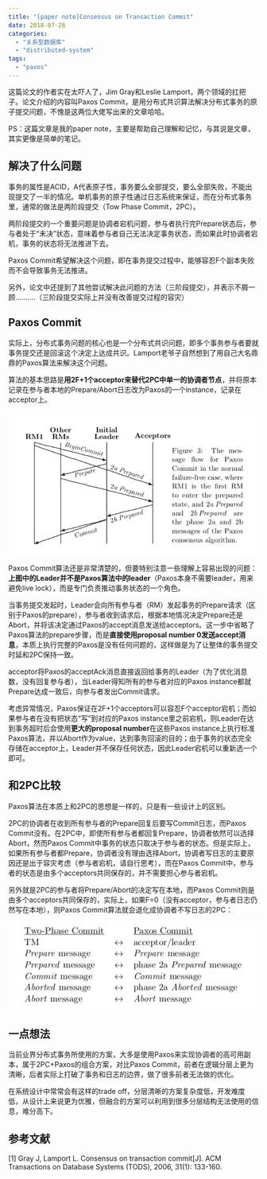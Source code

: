 ```yaml
---
title: "[paper note]Consensus on Transaction Commit"
date: 2018-07-28
categories: 
  - "关系型数据库"
  - "distributed-system"
tags: 
  - "paxos"
---
```


这篇论文的作者实在太吓人了，Jim Gray和Leslie Lamport，两个领域的扛把子。论文介绍的内容叫Paxos Commit，是用分布式共识算法解决分布式事务的原子提交问题，不愧是这两位大佬写出来的文章哈哈。

PS：这篇文章是我的paper note，主要是帮助自己理解和记忆，与其说是文章，其实更像是简单的笔记。

## 解决了什么问题


事务的属性是ACID，A代表原子性，事务要么全部提交，要么全部失败，不能出现提交了一半的情况。单机事务的原子性通过日志系统来保证，而在分布式事务里，通常的做法是两阶段提交（Tow Phase Commit，2PC）。

两阶段提交的一个重要问题是协调者宕机问题，参与者执行完Prepare状态后，参与者处于“未决”状态，意味着参与者自己无法决定事务状态，而如果此时协调者宕机，事务的状态将无法推进下去。

Paxos Commit希望解决这个问题，即在事务提交过程中，能够容忍F个副本失败而不会导致事务无法推进。

另外，论文中还提到了其他尝试解决此问题的方法（三阶段提交），并表示不屑一顾……....（三阶段提交实际上并没有改善提交过程的容灾）

<!--more-->

## Paxos Commit


实际上，分布式事务问题的核心也是一个分布式共识问题，即多个事务参与者要就事务提交还是回滚这个决定上达成共识。Lamport老爷子自然想到了用自己大名鼎鼎的Paxos算法来解决这个问题。

算法的基本思路是**用2F+1个acceptor来替代2PC中单一的协调者节点**，并将原本记录在参与者本地的Prepare/Abort日志改为Paxos的一个instance，记录在acceptor上。

[![](/assets/images/paxos-commit.png)](/assets/images/paxos-commit.png)

Paxos Commit算法还是非常清楚的，但要特别注意一些理解上容易出现的问题：**上图中的Leader并不是Paxos算法中的leader**（Paxos本身不需要leader，用来避免live lock），而是专门负责推动事务状态的一个角色。

当事务提交发起时，Leader会向所有参与者（RM）发起事务的Prepare请求（区别于Paxos的prepare），参与者收到请求后，根据本地情况决定Prepare还是Abort，并将该决定通过Paxos的accept消息发送给acceptors。这一步中省略了Paxos算法的prepare步骤，而是**直接使用proposal number 0发送accept消息**，本质上执行完整的Paxos是没有任何问题的，这样做是为了让整体的事务提交时延和2PC保持一致。

acceptor将Paxos的acceptAck消息直接返回给事务的Leader（为了优化消息数，没有回复参与者），当Leader得知所有的参与者对应的Paxos instance都就Prepare达成一致后，向参与者发出Commit请求。

考虑异常情况，Paxos保证在2F+1个acceptors可以容忍F个acceptor宕机；而如果参与者在没有把状态“写”到对应的Paxos instance里之前宕机，则Leader在达到事务超时后会使用**更大的proposal number**在这些Paxos instance上执行标准Paxos算法，并以Abort作为value，达到事务回滚的目的；由于事务的状态完全存储在acceptor上，Leader并不保存任何状态，因此Leader宕机可以重新选一个即可。

## 和2PC比较


Paxos算法在本质上和2PC的思想是一样的，只是有一些设计上的区别。

2PC的协调者在收到所有参与者的Prepare回复后要写Commit日志，而Paxos Commit没有。在2PC中，即使所有参与者都回复Prepare，协调者依然可以选择Abort，然而Paxos Commit中事务的状态只取决于参与者的状态。但是实际上，如果所有参与者都Prepare，协调者没有理由选择Abort，协调者写日志的主要原因还是出于容灾考虑（参与者宕机，请自行思考），而在Paxos Commit中，参与者的状态是由多个acceptors共同保存的，并不需要担心参与者宕机。

另外就是2PC的参与者将Prepare/Abort的决定写在本地，而Paxos Commit则是由多个acceptors共同保存的，实际上，如果F=0（没有acceptor，参与者日志仍然写在本地），则Paxos Commit算法就会退化成协调者不写日志的2PC：

[![](/assets/images/2pc-paxos-commit.png)](/assets/images/2pc-paxos-commit.png)

## 一点想法


当前业界分布式事务所使用的方案，大多是使用Paxos来实现协调者的高可用副本，属于2PC+Paxos的组合方案，对比Paxos Commit，前者在逻辑分层上更为清晰，后者实际上打破了事务和日志的边界，做了很多前者无法做的优化。

在系统设计中常常会有这样的trade off，分层清晰的方案复杂度低，开发难度低，从设计上来说更为优雅，但融合的方案可以利用到很多分层结构无法使用的信息，难分高下。

## 参考文献


\[1\] Gray J, Lamport L. Consensus on transaction commit\[J\]. ACM Transactions on Database Systems (TODS), 2006, 31(1): 133-160.
